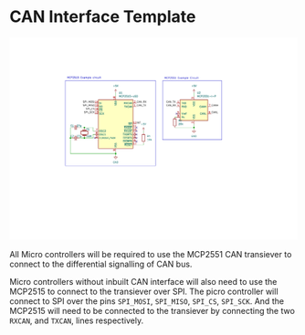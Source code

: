 # CAN Interface Template

![CAN Interface Schematic](CanInterfaceTemplate.svg)

All Micro controllers will be required to use the MCP2551 CAN transiever to connect to the differential signalling of CAN bus.

Micro controllers without inbuilt CAN interface will also need to use the MCP2515 to connect to the transiever over SPI. The picro controller will connect to SPI over the pins `SPI_MOSI`, `SPI_MISO`, `SPI_CS`, `SPI_SCK`. And the MCP2515 will need to be connected to the transiever by connecting the two `RXCAN`, and `TXCAN`, lines respectively.
